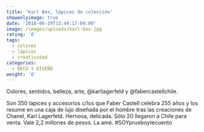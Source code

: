 ```yaml
---
title: 'Karl Box, lápices de colección'
showonlyimage: true
date: '2018-06-29T13:44:17-04:00'
image: /images/uploads/karl-box.jpg
rating: '0'
tags:
  - colores
  - lápices
  - creatividad
categories:
  - DECO Y DISEÑO
weight: '0'
---
```

Colores, sentidos, belleza, arte, @karllagerfeld y @fabercastellchile.

 <!--more-->

Son 350 lápices y accesorios c/los que Faber Castell celebra 255 años y los resume en una caja de lujo diseñada por el hombre tras las creaciones de Chanel, Karl Lagerfeld. Hernosa, delicada. Sólo 20 llegaron a Chile para venta. Vale 2,2 millones de pesos. La amé. #SOYprueboytecuento
